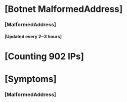 # [Botnet MalformedAddress]
### [MalformedAddress]
#### [Updated every 2~3 hours]

# [Counting 902 IPs]

# [Symptoms] 
###   [MalformedAddress]
